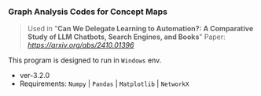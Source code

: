 ### Graph Analysis Codes for Concept Maps

> Used in "**Can We Delegate Learning to Automation?: A Comparative Study of LLM Chatbots, Search Engines, and Books**"
> Paper: *https://arxiv.org/abs/2410.01396*

This program is designed to run in `Windows` env.
- ver-3.2.0
- Requirements: `Numpy` | `Pandas` | `Matplotlib` | `NetworkX`